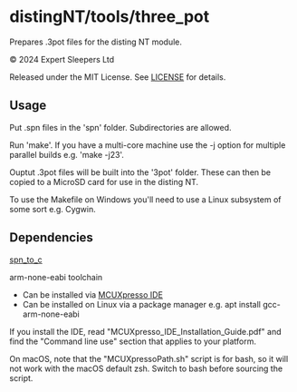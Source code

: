 # distingNT/tools/three_pot
Prepares .3pot files for the disting NT module.

© 2024 Expert Sleepers Ltd

Released under the MIT License. See [LICENSE](LICENSE) for details.

## Usage
Put .spn files in the 'spn' folder. Subdirectories are allowed.

Run 'make'. If you have a multi-core machine use the -j option for multiple parallel builds e.g. 'make -j23'.

Ouptut .3pot files will be built into the '3pot' folder. These can then be copied to a MicroSD card for use in the disting NT.

To use the Makefile on Windows you'll need to use a Linux subsystem of some sort e.g. Cygwin.

## Dependencies
[spn_to_c](https://github.com/expertsleepersltd/spn_to_c)

arm-none-eabi toolchain
- Can be installed via [MCUXpresso IDE](https://www.nxp.com/design/design-center/software/development-software/mcuxpresso-software-and-tools-/mcuxpresso-integrated-development-environment-ide:MCUXpresso-IDE)
- Can be installed on Linux via a package manager e.g. apt install gcc-arm-none-eabi

If you install the IDE, read "MCUXpresso_IDE_Installation_Guide.pdf" and find the "Command line use" section that applies to your platform.

On macOS, note that the "MCUXpressoPath.sh" script is for bash, so it will not work with the macOS default zsh. Switch to bash before sourcing the script.
